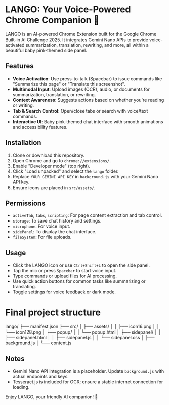 # LANGO: Your Voice-Powered Chrome Companion 🌸

LANGO is an AI-powered Chrome Extension built for the Google Chrome Built-in AI Challenge 2025. It integrates Gemini Nano APIs to provide voice-activated summarization, translation, rewriting, and more, all within a beautiful baby pink-themed side panel.

## Features
- **Voice Activation**: Use press-to-talk (Spacebar) to issue commands like "Summarize this page" or "Translate this screenshot".
- **Multimodal Input**: Upload images (OCR), audio, or documents for summarization, translation, or rewriting.
- **Context Awareness**: Suggests actions based on whether you're reading or writing.
- **Tab & Search Control**: Open/close tabs or search with voice/text commands.
- **Interactive UI**: Baby pink-themed chat interface with smooth animations and accessibility features.

## Installation
1. Clone or download this repository.
2. Open Chrome and go to `chrome://extensions/`.
3. Enable "Developer mode" (top right).
4. Click "Load unpacked" and select the `lango` folder.
5. Replace `YOUR_GEMINI_API_KEY` in `background.js` with your Gemini Nano API key.
6. Ensure icons are placed in `src/assets/`.

## Permissions
- `activeTab`, `tabs`, `scripting`: For page content extraction and tab control.
- `storage`: To save chat history and settings.
- `microphone`: For voice input.
- `sidePanel`: To display the chat interface.
- `fileSystem`: For file uploads.

## Usage
- Click the LANGO icon or use `Ctrl+Shift+L` to open the side panel.
- Tap the mic or press `Spacebar` to start voice input.
- Type commands or upload files for AI processing.
- Use quick action buttons for common tasks like summarizing or translating.
- Toggle settings for voice feedback or dark mode.

# Final project structure
lango/
├── manifest.json
├── src/
│   ├── assets/
│   │   ├── icon16.png
│   │   └── icon128.png
│   ├── popup/
│   │   └── popup.html
│   ├── sidepanel/
│   │   ├── sidepanel.html
│   │   ├── sidepanel.js
│   │   └── sidepanel.css
│   ├── background.js
│   └── content.js
## Notes
- Gemini Nano API integration is a placeholder. Update `background.js` with actual endpoints and keys.
- Tesseract.js is included for OCR; ensure a stable internet connection for loading.


Enjoy LANGO, your friendly AI companion! 🌷
